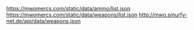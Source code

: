 https://mwomercs.com/static/data/ammo/list.json
https://mwomercs.com/static/data/weapons/list.json
http://mwo.smurfy-net.de/api/data/weapons.json
